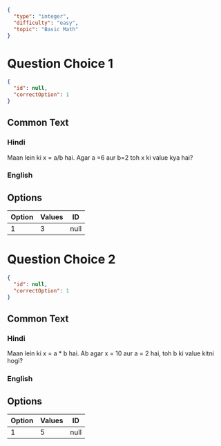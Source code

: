 ```json
{
  "type": "integer",
  "difficulty": "easy",
  "topic": "Basic Math"
}
```

# Question Choice 1
```json
{
  "id": null,
  "correctOption": 1
}
```
## Common Text

### Hindi
Maan lein ki x = a/b hai. Agar a =6 aur b=2 toh x ki value kya hai?

### English


## Options
| Option | Values                |ID     |
|:-------|:----------------------|:-----:|
| 1      | 3                     |null   |

# Question Choice 2
```json
{
  "id": null,
  "correctOption": 1
}
```
## Common Text

### Hindi
Maan lein ki x = a * b hai. Ab agar x = 10 aur a = 2 hai, toh b ki value kitni hogi?

### English


## Options
| Option | Values                |ID     |
|:-------|:----------------------|:-----:|
| 1      | 5                     |null   |
